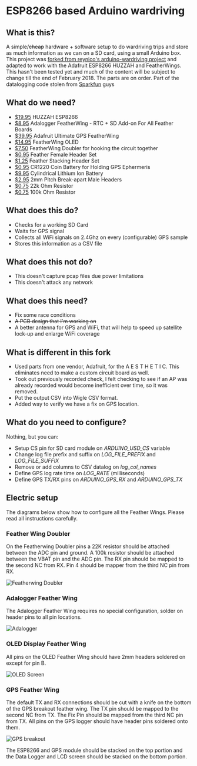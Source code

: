 # ESP8266 based Arduino wardriving


## What is this?
A simple/~~cheap~~ hardware + software setup to do wardriving trips and store as much information as we can on a SD card, using a small Arduino box. This project was [forked from reynico's arduino-wardriving project](https://github.com/reynico/arduino-wardriving) and adapted to work with the Adafruit ESP8266 HUZZAH and FeatherWings. This hasn't been tested yet and much of the content will be subject to change till the end of February 2018. The parts are on order. 
Part of the datalogging code stolen from [Sparkfun](https://learn.sparkfun.com/tutorials/gps-logger-shield-hookup-guide/example-sketch-gps-serial-passthrough) guys

## What do we need?
* [$19.95](https://www.adafruit.com/product/3213) HUZZAH ESP8266
* [$8.95](https://www.adafruit.com/product/2922) Adalogger FeatherWing - RTC + SD Add-on For All Feather Boards
* [$39.95](https://www.adafruit.com/product/3133) Adafruit Ultimate GPS FeatherWing
* [$14.95](https://www.adafruit.com/product/2900) FeatherWing OLED
* [$7.50](https://www.adafruit.com/product/2890) FeatherWing Doubler for hooking the circuit together
* [$0.95](https://www.adafruit.com/product/2886) Feather Female Header Set
* [$1.25](https://www.adafruit.com/product/2830) Feather Stacking Header Set
* [$0.95](https://www.adafruit.com/product/380) CR1220 Coin Battery for Holding GPS Ephermeris 
* [$9.95](https://www.adafruit.com/product/1781) Cylindrical Lithium Ion Battery
* [$2.95](https://www.adafruit.com/product/2671) 2mm Pitch Break-apart Male Headers
* [$0.75](https://www.adafruit.com/product/2785) 22k Ohm Resistor
* [$0.75](https://www.adafruit.com/product/2787) 100k Ohm Resistor

## What does this do?
* Checks for a working SD Card
* Waits for GPS signal
* Collects all WiFi signals on 2.4Ghz on every (configurable) GPS sample
* Stores this information as a CSV file

## What does this not do?
* This doesn't capture pcap files due power limitations
* This doesn't attack any network

## What does this need?
* Fix some race conditions
* ~~A PCB design that I'm working on~~
* A better antenna for GPS and WiFi, that will help to speed up satellite lock-up and enlarge WiFi coverage

## What is different in this fork 
* Used parts from one vendor, Adafruit, for the A E S T H E T I C. This eliminates need to make a custom circuit board as well.
* Took out previously recorded check, I felt checking to see if an AP was already recorded would become inefficient over time, so it was removed. 
* Put the output CSV into Wigle CSV format.
* Added way to verify we have a fix on GPS location. 

## What do you need to configure?
Nothing, but you can:
* Setup CS pin for SD card module on *ARDUINO_USD_CS* variable
* Change log file prefix and suffix on *LOG_FILE_PREFIX* and *LOG_FILE_SUFFIX*
* Remove or add columns to CSV datalog on *log_col_names*
* Define GPS log rate time on *LOG_RATE* (milliseconds)
* Define GPS TX/RX pins on *ARDUINO_GPS_RX* and *ARDUINO_GPS_TX*

## Electric setup
The diagrams below show how to configure all the Feather Wings. Please read all instructions carefully. 
 
### Feather Wing Doubler
On the Featherwing Doubler pins a 22K resistor should be attached between the ADC pin and ground. A 100k resistor should be attached between the VBAT pin and the ADC pin. The RX pin should be mapped to the second NC from RX. Pin 4 should be mapper from the third NC pin from RX. 

![Featherwing Doubler](https://imgur.com/6ZSRHUw.png)

### Adalogger Feather Wing
The Adalogger Feather Wing requires no special configuration, solder on header pins to all pin locations.

![Adalogger](https://imgur.com/OMgErBR.png)

### OLED Display Feather Wing
All pins on the OLED Feather Wing should have 2mm headers soldered on except for pin B.

![OLED Screen](https://imgur.com/6AdT9cG.png)

### GPS Feather Wing
The default TX and RX connections should be cut with a knife on the bottom of the GPS breakout feather wing. The TX pin should be mapped to the second NC from TX. The Fix Pin should be mapped from the third NC pin from TX. All pins on the GPS logger should have header pins soldered onto them.

![GPS breakout](https://imgur.com/pvPheGV.png)

The ESP8266 and GPS module should be stacked on the top portion and the Data Logger and LCD screen should be stacked on the bottom portion. 

